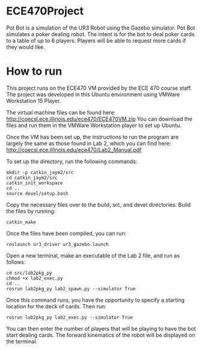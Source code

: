 # ECE470Project

Pot Bot is a simulation of the UR3 Robot using the Gazebo simulator. Pot Bot simulates a poker dealing robot. The intent is for the bot to deal poker cards to a table of up to 6 players. Players will be able to request more cards if they would like. 

# How to run

This project runs on the ECE470 VM provided by the ECE 470 course staff. The project was developed in this Ubuntu environment using VMWare Workstation 15 Player. 

The virtual machine files can be found here: http://coecsl.ece.illinois.edu/ece470/ECE470VM.zip
You can download the files and run them in the VMWare Workstation player to set up Ubuntu.

Once the VM has been set up, the instructions to run the program are largely the same as those found in Lab 2, which you can find here: http://coecsl.ece.illinois.edu/ece470/Lab2_Manual.pdf

To set up the directory, run the following commands:
```
mkdir -p catkin_jaym2/src
cd catkin_jaym2/src
catkin_init_workspace
cd ..
source devel/setup.bash
```

Copy the necessary files over to the build, src, and devel directories. Build the files by running:
```
catkin_make
```

Once the files have been compiled, you can run:
```
roslaunch ur3_driver ur3_gazebo.launch
```

Open a new terminal, make an executable of the Lab 2 file, and run as follows:
```
cd src/lab2pkg_py
chmod +x lab2_exec.py
cd ..
rosrun lab2pkg_py lab2_spawn.py --simulator True
```

Once this command runs, you have the opportunity to specify a starting location for the deck of cards. Then run:
```
rosrun lab2pkg_py lab2_exec.py --simulator True
```

You can then enter the number of players that will be playing to have the bot start dealing cards. The forward kinematics of the robot will be displayed on the terminal.
